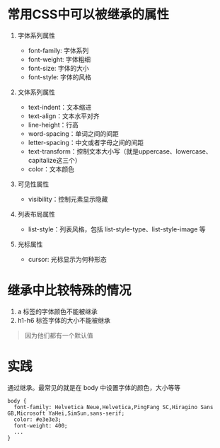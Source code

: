 # 常用CSS中可以被继承的属性

1. 字体系列属性   
    - font-family: 字体系列
    - font-weight: 字体粗细
    - font-size: 字体的大小
    - font-style: 字体的风格
   
2. 文体系列属性
    - text-indent：文本缩进
    - text-align：文本水平对齐
    - line-height：行高
    - word-spacing：单词之间的间距
    - letter-spacing：中文或者字母之间的间距
    - text-transform：控制文本大小写（就是uppercase、lowercase、capitalize这三个）
    - color：文本颜色
    
3. 可见性属性
    - visibility：控制元素显示隐藏
    
4. 列表布局属性
    - list-style：列表风格，包括 list-style-type、list-style-image 等
    
5. 光标属性
    - cursor: 光标显示为何种形态
    
# 继承中比较特殊的情况

1. a 标签的字体颜色不能被继承
2. h1-h6 标签字体的大小不能被继承   
> 因为他们都有一个默认值

# 实践

通过继承。最常见的就是在 body 中设置字体的颜色，大小等等

```
body {
  font-family: Helvetica Neue,Helvetica,PingFang SC,Hiragino Sans GB,Microsoft YaHei,SimSun,sans-serif;
  color: #e3e3e3;
  font-weight: 400;
  ...
}
```
